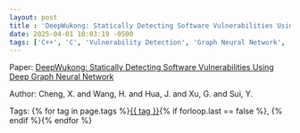 ```yaml
---
layout: post
title : 'DeepWukong: Statically Detecting Software Vulnerabilities Using Deep Graph Neural Network'
date: 2025-04-01 10:03:19 -0500
tags: ['C++', 'C', 'Vulnerability Detection', 'Graph Neural Network', 'Program slices']
---
```

Paper: [DeepWukong: Statically Detecting Software Vulnerabilities Using Deep Graph Neural Network](https://dl-acm-org.proxy.library.nd.edu/doi/pdf/10.1145/3436877)

Author: Cheng, X. and Wang, H. and Hua, J. and Xu, G. and Sui, Y.




 Tags: 
    <span>
    {% for tag in page.tags %}<a href="{{ site.baseurl }}tags/#{{ tag | slugify }}">{{ tag }}</a>{% if forloop.last == false %}, {% endif %}{% endfor %}
    </span>
